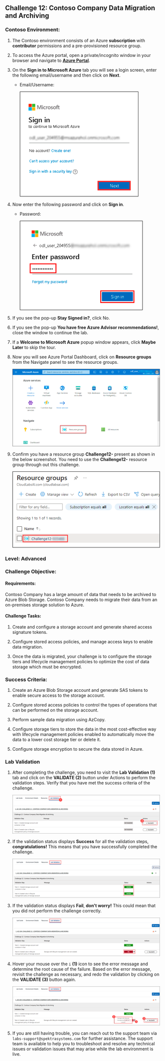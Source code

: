 ## Challenge 12: Contoso Company Data Migration and Archiving

### **Contoso Environment:** 

1. The Contoso environment consists of an Azure **subscription** with **contributor** permissions and a pre-provisioned resource group.

1. To access the Azure portal, open a private/incognito window in your browser and navigate to **[Azure Portal](https://portal.azure.com)**.

1. On the **Sign in to Microsoft Azure** tab you will see a login screen, enter the following email/username and then click on **Next**. 
   * Email/Username: <inject key="AzureAdUserEmail"></inject>
   
     ![](media/email1.png "Enter Email")
     
1. Now enter the following password and click on **Sign in**.
   * Password: <inject key="AzureAdUserPassword"></inject>
   
     ![](media/password2.png "Enter Password")
     
1. If you see the pop-up **Stay Signed in?**, click No.

1. If you see the pop-up **You have free Azure Advisor recommendations!**, close the window to continue the lab.

1. If a **Welcome to Microsoft Azure** popup window appears, click **Maybe Later** to skip the tour.
   
1. Now you will see Azure Portal Dashboard, click on **Resource groups** from the Navigate panel to see the resource groups.

    ![](media/select-rg.png "Resource groups")
   
1. Confirm you have a resource group **Challenge12-<inject key="DeploymentID" enableCopy="false"/>** present as shown in the below screenshot. You need to use the **Challenge12-<inject key="DeploymentID" enableCopy="false"/>** resource group through out this challenge.

    ![](media/challenge12-rg.png "Resource groups")

### **Level:** Advanced 

### **Challenge Objective:**

#### Requirements:

Contoso Company has a large amount of data that needs to be archived to Azure Blob Storage. Contoso Company needs to migrate their data from an on-premises storage solution to Azure.

#### Challenge Tasks:

1. Create and configure a storage account and generate shared access signature tokens.

1. Configure stored access policies, and manage access keys to enable data migration.

1. Once the data is migrated, your challenge is to configure the storage tiers and lifecycle management policies to optimize the cost of data storage which must be encrypted.

### Success Criteria:

1. Create an Azure Blob Storage account and generate SAS tokens to enable secure access to the storage account.

1. Configure stored access policies to control the types of operations that can be performed on the storage account.

1. Perform sample data migration using AzCopy.

1. Configure storage tiers to store the data in the most cost-effective way with lifecycle management policies enabled to automatically move the data to a lower cost storage tier or delete it.

1. Configure storage encryption to secure the data stored in Azure.

### Lab Validation

1. After completing the challenge, you need to visit the **Lab Validation (1)** tab and click on the **VALIDATE (2)** button under Actions to perform the validation steps. Verify that you have met the success criteria of the challenge. 

    ![](media/challenge12-v1.png "Validation")

1. If the validation status displays **Success** for all the validation steps, **congratulations!** This means that you have successfully completed the challenge. 

     ![](media/Challenge12-v2.png "Validation")
     
1. If the validation status displays **Fail**, **don't worry!** This could mean that you did not perform the challenge correctly.

     ![](media/Challenge12-v3.png "Validation")

1. Hover your mouse over the `i` **(1)** icon to see the error message and determine the root cause of the failure. Based on the error message, revisit the challenge as necessary, and redo the validation by clicking on the **VALIDATE (3)** button again.
      
     ![](media/Challenge12-v4.png "Validation") 

1. If you are still having trouble, you can reach out to the support team via `labs-support@spektrasystems.com` for further assistance. The support team is available to help you to troubleshoot and resolve any technical issues or validation issues that may arise while the lab environment is live.
